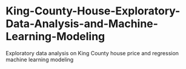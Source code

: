 # King-County-House-Exploratory-Data-Analysis-and-Machine-Learning-Modeling
Exploratory data analysis on King County house price and regression machine learning modeling  
